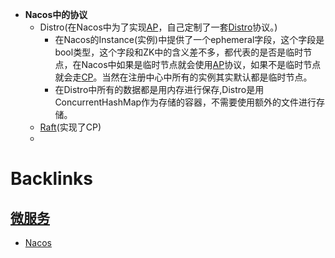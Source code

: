 - **Nacos中的协议**
    - Distro(在Nacos中为了实现[AP](<AP.md>)，自己定制了一套[Distro](<Distro.md>)协议。)
        - 在Nacos的Instance(实例)中提供了一个ephemeral字段，这个字段是bool类型，这个字段和ZK中的含义差不多，都代表的是否是临时节点，在Nacos中如果是临时节点就会使用[AP](<AP.md>)协议，如果不是临时节点就会走[CP](<CP.md>)。当然在注册中心中所有的实例其实默认都是临时节点。
        - 在Distro中所有的数据都是用内存进行保存,Distro是用ConcurrentHashMap作为存储的容器，不需要使用额外的文件进行存储。
    - [Raft](<Raft.md>)(实现了CP)
    - 

# Backlinks
## [微服务](<微服务.md>)
- [Nacos](<Nacos.md>)

